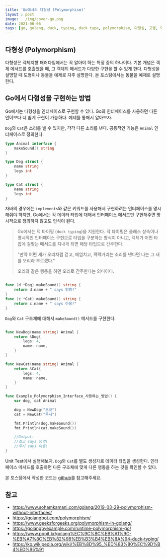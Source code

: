 ```yaml
---
title: 'Go에서의 다형성 (Polymorphism)'
layout : post
image: ../img/cover-go.png
date: 2021-06-06
tags: [go, golang, duck, typing, duck type, polymorphism, 다형성, 고랭, 덕타입, 고언어]
---
```


## 다형성 (Polymorphism)

다형성은 객체지향 패러다임에서는 꼭 알아야 하는 특징 중의 하나이다. 기본 개념은 객체 메서드를 호출했을 때, 그 객체의 메서드가 다양한 구현을 할 수 있게 한다. 다형성을 설명할 때 도형이나 동물을 예제로 자주 설명한다. 본 포스팅에서는 동물을 예제로 설명한다. 



## Go에서 다형성을 구현하는 방법

Go에서는 다형성을 인터페이스로 구현할 수 있다. Go의 인터페이스를 사용하면 다른 언어보다 더 쉽게 구현이 가능하다. 예제를 통해서 알아보자. 

`Dog`와 `Cat`은 소리를 낼 수 있지만, 각각 다른 소리를 낸다. 공통적인 기능은 `Animal` 인터페이스로 정의한다. 

```go
type Animal interface {
	makeSound() string
}

type Dog struct {
	name string
	legs int
}

type Cat struct {
	name string
	legs int
}
```

자바의 경우에는 `implements`와 같은 키워드를 사용해서 구현하려는 인터페이스를 명시해줘야 하지만, Go에서는 각 데이터 타입에 대해서 인터페이스 메서드만 구현해주면 명시적으로 정의하지 않고도 인식이 된다. 

> Go에서는 덕 타이핑 (`duck typing`)을 지원한다. 덕 타이핑은 클래스 상속이나 명시적인 인터페이스 구현으로 타입을 구분하는 방식이 아니고, 객체가 어떤 타입에 걸맞는 메서드를 지내게 되면 해당 타입으로 간주한다. 
>
> "만약 어떤 새가 오리처럼 걷고, 헤엄치고, 꽥꽥거리는 소리를 낸다면 나는 그 새를 오리라 부르겠다."
>
> 오리와 같은 행동을 하면 오리로 간주한다는 의미이다. 

```go

func (d *Dog) makeSound() string {
	return d.name + " says 멍멍!"
}
func (c *Cat) makeSound() string {
	return c.name + " says 야옹!"
}
```

`Dog`와 `Cat` 구조체에 대해서 `makeSound()` 메서드를 구현한다. 

```go

func NewDog(name string) Animal {
	return &Dog{
		legs: 4,
		name: name,
	}
}

func NewCat(name string) Animal {
	return &Cat{
		legs: 4,
		name: name,
	}
}

func Example_Polymorphism_Interface_사용하는_방법() {
	var dog, cat Animal

	dog = NewDog("초코")
	cat = NewCat("루시")

	fmt.Println(dog.makeSound())
	fmt.Println(cat.makeSound())

	//Output:
	//초코 says 멍멍!
	//루시 says 야옹!
}


```

Unit Test에서 실행해보자. `Dog`와 `Cat`를 별도 생성자로 데이터 타입을 생성한다. 인터페이스 메서드를 호출하면 다른 구조체에 맞게 다른 행동을 하는 것을 확인할 수 있다. 

본 포스팅에서 작성한 코드는 [github](https://github.com/kenshin579/tutorials-go/tree/master/go-design-pattern/polymorphism)를 참고해주세요. 

## 참고

- https://www.sohamkamani.com/golang/2019-03-29-polymorphism-without-interfaces/
- https://golangbot.com/polymorphism/
- https://www.geeksforgeeks.org/polymorphism-in-golang/
- https://golangbyexample.com/runtime-polymorphism-go/
- https://www.popit.kr/golang%EC%9C%BC%EB%A1%9C-%EB%A7%8C%EB%82%98%EB%B3%B4%EB%8A%94-duck-typing/
- https://ko.wikipedia.org/wiki/%EB%8D%95_%ED%83%80%EC%9D%B4%ED%95%91
